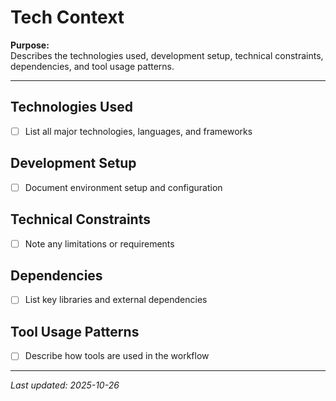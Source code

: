# Tech Context

**Purpose:**  
Describes the technologies used, development setup, technical constraints, dependencies, and tool usage patterns.

---

## Technologies Used
- [ ] List all major technologies, languages, and frameworks

## Development Setup
- [ ] Document environment setup and configuration

## Technical Constraints
- [ ] Note any limitations or requirements

## Dependencies
- [ ] List key libraries and external dependencies

## Tool Usage Patterns
- [ ] Describe how tools are used in the workflow

---

_Last updated: 2025-10-26_
